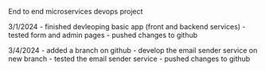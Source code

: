 End to end microservices devops project

3/1/2024 
    - finished devleoping basic app (front and backend services)
    - tested form and admin pages
    - pushed changes to github
    

3/4/2024
    - added a branch on github
    - develop the email sender service on new branch
    - tested the email sender service
    - pushed changes to github
